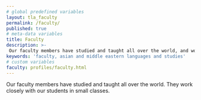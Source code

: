 ```yaml
---
# global predefined variables
layout: tla_faculty
permalink: /faculty/
published: true
# meta-data variables
title: Faculty
description: >-
 Our faculty members have studied and taught all over the world, and work closely with our students in small classes at Temple University’s College of Liberal Arts.
keywords: 'faculty, asian and middle eastern languages and studies'
# custom variables
faculty: profiles/faculty.html
---
```

Our faculty members have studied and taught all over the world. They work closely with our students in small classes.
